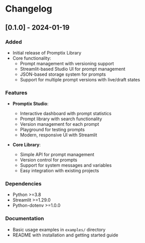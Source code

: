 # Changelog

## [0.1.0] - 2024-01-19

### Added
- Initial release of Promptix Library
- Core functionality:
  - Prompt management with versioning support
  - Streamlit-based Studio UI for prompt management
  - JSON-based storage system for prompts
  - Support for multiple prompt versions with live/draft states

### Features
- **Promptix Studio**:
  - Interactive dashboard with prompt statistics
  - Prompt library with search functionality
  - Version management for each prompt
  - Playground for testing prompts
  - Modern, responsive UI with Streamlit

- **Core Library**:
  - Simple API for prompt management
  - Version control for prompts
  - Support for system messages and variables
  - Easy integration with existing projects

### Dependencies
- Python >=3.8
- Streamlit >=1.29.0
- Python-dotenv >=1.0.0

### Documentation
- Basic usage examples in `examples/` directory
- README with installation and getting started guide 